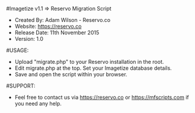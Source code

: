 #Imagetize v1.1 => Reservo Migration Script

* Created By: Adam Wilson - Reservo.co
* Website: https://reservo.co
* Release Date: 11th November 2015
* Version: 1.0

#USAGE:

* Upload "migrate.php" to your Reservo installation in the root.
* Edit migrate.php at the top. Set your Imagetize database details.
* Save and open the script within your browser.


#SUPPORT:

* Feel free to contact us via https://reservo.co or https://mfscripts.com if you need any help.